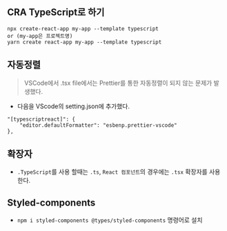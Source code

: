 ## CRA TypeScript로 하기 

```
npx create-react-app my-app --template typescript
or (my-app은 프로젝트명)
yarn create react-app my-app --template typescript
```

## 자동정렬 
> VSCode에서 .tsx file에서는 Prettier를 통한 자동정렬이 되지 않는 문제가 발생했다.
- 다음을 VScode의 setting.json에 추가했다.
```
"[typescriptreact]": {
    "editor.defaultFormatter": "esbenp.prettier-vscode"
},
```

## 확장자
- ```.TypeScript```를 사용 할때는 ```.ts```, ```React 컴포넌트```의 경우에는 ```.tsx``` 확장자를 사용한다.

## Styled-components
- ```npm i styled-components @types/styled-components``` 명령어로 설치
